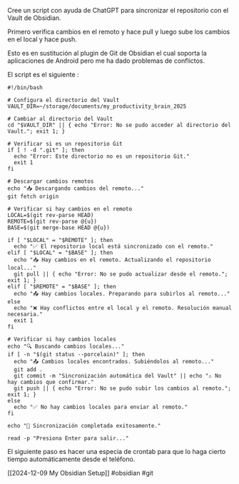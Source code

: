 Cree un script con ayuda de ChatGPT para sincronizar el repositorio con el Vault de Obsidian. 

Primero verifica cambios en el remoto y hace pull y luego sube los cambios en el local y hace push.

Esto es en sustitución al plugin de Git de Obsidian el cual soporta la aplicaciones de Android pero me ha dado problemas de conflictos. 

El script es el siguiente :

```
#!/bin/bash

# Configura el directorio del Vault
VAULT_DIR=~/storage/documents/my_productivity_brain_2025

# Cambiar al directorio del Vault
cd "$VAULT_DIR" || { echo "Error: No se pudo acceder al directorio del Vault."; exit 1; }

# Verificar si es un repositorio Git
if [ ! -d ".git" ]; then
  echo "Error: Este directorio no es un repositorio Git."
  exit 1
fi

# Descargar cambios remotos
echo "📥 Descargando cambios del remoto..."
git fetch origin

# Verificar si hay cambios en el remoto
LOCAL=$(git rev-parse HEAD)
REMOTE=$(git rev-parse @{u})
BASE=$(git merge-base HEAD @{u})

if [ "$LOCAL" = "$REMOTE" ]; then
  echo "✅ El repositorio local está sincronizado con el remoto."
elif [ "$LOCAL" = "$BASE" ]; then
  echo "📥 Hay cambios en el remoto. Actualizando el repositorio local..."
  git pull || { echo "Error: No se pudo actualizar desde el remoto."; exit 1; }
elif [ "$REMOTE" = "$BASE" ]; then
  echo "📤 Hay cambios locales. Preparando para subirlos al remoto..."
else
  echo "❌ Hay conflictos entre el local y el remoto. Resolución manual necesaria."
  exit 1
fi

# Verificar si hay cambios locales
echo "🔍 Buscando cambios locales..."
if [ -n "$(git status --porcelain)" ]; then
  echo "📤 Cambios locales encontrados. Subiéndolos al remoto..."
  git add .
  git commit -m "Sincronización automática del Vault" || echo "⚠️ No hay cambios que confirmar."
  git push || { echo "Error: No se pudo subir los cambios al remoto."; exit 1; }
else
  echo "✅ No hay cambios locales para enviar al remoto."
fi

echo "🚀 Sincronización completada exitosamente."

read -p "Presiona Enter para salir..."
```
El siguiente paso es hacer una especia de crontab para que lo haga cierto tiempo automáticamente desde el teléfono. 

[[2024-12-09 My Obsidian Setup]]
#obsidian #git 